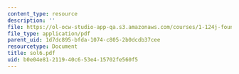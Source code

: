 ```yaml
---
content_type: resource
description: ''
file: https://ol-ocw-studio-app-qa.s3.amazonaws.com/courses/1-124j-foundations-of-software-engineering-fall-2000/b0e04e81211940c653e415702fe560f5_sol6.pdf
file_type: application/pdf
parent_uid: 1d7dc895-bfda-1074-c805-2b0dcdb37cee
resourcetype: Document
title: sol6.pdf
uid: b0e04e81-2119-40c6-53e4-15702fe560f5
---
```

